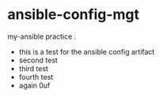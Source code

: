 # ansible-config-mgt
my-ansible practice .
- this is a test for the ansible config artifact 
- second test
- third test
- fourth test
- again 
0uf